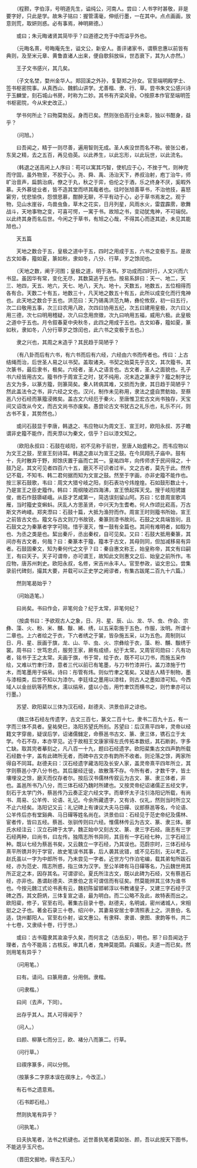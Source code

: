 <!-- { "loadSidebar": true } -->
　　（程颢，字伯淳，号明道先生，谥纯公，河南人。尝曰：人书字时甚敬，非是要字好，只此是学。故朱子铭曰：握管濡毫，伸纸行墨，一在其中。点点画画，放意则荒，取妍则惑。必有事焉，神明厥德。）

　　或曰；朱元晦诸贤其简毕乎？曰道德之充于中而溢乎外也。

　　（元晦名熹，号晦庵先生，谥文公，新安人。善评诸家书，谓蔡忠惠以前皆有典则，及至米元章、黄鲁直诸人出来，便自欹斜放纵，世态衰下，其为人亦然。）

　　王子文书感兴，其几矣。

　　（子文名埜，婺州金华人。郑回溪之外孙，复娶郑之孙女。官至端明殿学士、签书枢密院事。从真西山、魏鹤山讲学。尤善楷、隶、行、草。尝书朱文公感兴诗于玉麟堂，刻石城山书房，时称为二妙。其书有齐梁风骨。○按原本作官至端明签书枢密院，今从宋史改正。）

　　学书何所止？曰歾莫勃反。身而已矣。然则张伯高行业未彰，独以书酣身，益乎？

　　（问旭。）

　　曰吾闻之，精于一则尽善，遍用智则无成。圣人疾没世而名不称。彼张公者，东吴之精，去之五百，再见伯英。以此养生，以此忘形，以此玩世，以此流名。

　　（韩退之送高闲上人序曰：苟可以寓其巧智，使机应于心，不挫于气，则神完而守固，虽外物至，不胶于心。尧、舜、禹、汤治天下，养叔治射，庖丁治牛，师旷治音声，扁鹊治病，僚之于丸，秋之于弈，伯伦之于酒，乐之终身不厌，奚暇外慕。夫外慕徙业者，皆不造其堂而哜其胾者也。往时张旭善草书，不治他技，喜怒窘穷，忧悲愉佚，怨恨思慕，酣醉无聊，不平有动于心，必于草书焉发之。观于物，见山水崖谷，鸟兽虫鱼，草木之花实，日月列星，风雨水火，雷霆霹雳，歌舞战斗，天地事物之变，可喜可愕，一寓于书。故旭之书，变动犹鬼神，不可端倪。以此终其身而名后世。今闲之于草书，有旭之心哉，不得其心而逐其迹，未见其能旭也。）

　　天五篇

　　天地之数合于五，皇极之道中于五，四时之用成于五，六书之变极于五。是故古文如春，籀如夏，篆如秋，隶如冬，八分、行草，岁之馀闰也。

　　（天地之数，阐于河图；皇极之道，明于洛书。岁功成而四时行，人文兴而六书显。虽因华有常，变化无尽，其数莫逃乎五也。按易系辞曰：天一、地二，天三、地四，天五、地六，天七、地八，天九、地十。天数五，地数五，五位相得而各有合。天数二十有五，地数三十，凡天地之数五十有五，此所以成变化而行鬼神也。此天地之数合于五也。洪范曰：天乃锡禹洪范九畴，彝伦攸叙，初一曰五行，次二曰敬用五事，次三曰农用八政，次四曰协用五纪，次五曰建用皇极，次六曰乂用三德，次七曰明用稽疑，次八曰念用庶徵，次九曰响用五福，威用六极。此皇极之道中于五也。月令叙春夏中央秋冬，此四之用成于五也。古文如春，籀如夏，篆如秋，隶如冬，八分行草岁之馀闰也，此六书之变极于五也。）

　　隶之兴也，其周之末造乎？其民趋于简陋乎？

　　（有八卦而后有六书，有六书而后有六经，六经由六书而传者也。传曰：上古结绳而治，后世圣人易之以书契。盖取诸夬。书契之始莫先乎古文，其次籀书，其次篆书，最后隶书，极矣。六经者，圣人之语言也。古文者，圣人之面貌也。孔子书六经皆用古文。籀书作于周宣王之时，犹不纯用，况末造之篆隶乎？籀之制字比古文为多，以篆方籀，则篆简矣。秦人转病其难，又损而为隶，其日趋于简陋乎？然此盖法令之书，非六经之文也。汉兴，制作未见称用，隶法之盛自贾鲂始，至蔡邕八分石经而篆籀浸微矣。盖古文六经厄于秦火，至唐惟卫宏古文尚书独存，天宝间又诏改从今文，而古文尚书亦废矣。愚尝论古文书犹古之礼乐也，礼乐不兴，则古书不复，其势然也。）

　　或问石鼓显于李唐，韩退之、韦应物以为周文王、宣王时，欧阳永叔、苏子瞻谓非史籀不能作，而夹漈以为秦文，信乎？曰以漆文知之。

　　（欧阳永叔曰：石鼓在岐阳，初不见称于前世，至唐人始盛称之。而韦应物以为文王之鼓，至宣王刻诗耳。韩退之直以为宣王之鼓。在今凤翔孔子庙中。鼓有十，先时散弃于野，郑馀庆置于庙而亡其一。皇祐四年，向传师求于民间得之，十鼓乃足。其文可见者四百六十五，磨灭不可识者过半。文之古者，莫先于此。然传记不载，不知韦、韩二君何据而知为文宣之鼓。然至于字画，亦非史籀不能作也。按三家石鼓歌，韦曰：周文大猎兮岐之阳，刻石表功兮炜煌煌。石如鼓形数止十，乃是宣王之臣史籀作。韩曰：周纲陵迟四海沸，宣王愤起挥天戈。搜于岐阳骋雄俊，凿石作鼓隳嵯峨。从臣才艺咸第一，简选误刻留山阿。苏曰：忆昔周宣歌鸿雁，当时籀史变蝌蚪。厌乱人方思圣贤，中兴天为生耆耇。何人作颂比崧高，万古斯文齐岣嵝。郑夹漈曰：石鼓十篇，大抵为渔狩而作。周宣王时则籀书所始，宣王之前皆古文也。籀文与古文则刀书故锐，秦篆则漆书故刓。石鼓之文具端皆刓，且石鼓文之为秦篆者字字可晓。惜乎漫灭，惟一鼓有全篇也。其间有难明者，如殹为也、为丞之类是也。絜出秦斤，丞出秦权，自可见矣。又曰：石鼓大抵用秦篆，其间亦有古文者，何哉？曰：秦篆本于籀，籀本于古文，其母则同，但加减移易有异者。石鼓固秦文，知为秦何代之文乎？曰：秦自惠文称王，始皇称帝，其文有曰嗣王，有曰天子。天子可谓帝，亦可谓王，故知此文则惠文之后、始皇之前所作。韦应物，唐苏州刺史。欧阳永叔，名修，宋吉州永丰人。官至参政，谥文忠公。尝集录前代碑刻，撮其大要，并载可以正史学之阙谬者，有集古跋尾二百九十六篇。）

　　然则笔曷始乎？

　　（问始造笔。）

　　曰尚矣。书曰作会，非笔何会？纪于太常，非笔何纪？

　　（按虞书曰：予欲观古人之象，日、月、星、辰、山、龙、华、虫、作会、宗彝、藻、火、粉、米、黼、黻、絺、绣，以五采彰施于五色，作服，汝明。所谓十二章也。上六者绘之于衣，下六者绣之于裳，皆杂施五采，以为五色。周制则以日、月、星、辰画于旗，龙、山、华、虫、火、宗彝绘于衣，藻、粉、黼、黻绣于裳。周书曰：世笃忠贞，服劳王家，厥有成绩，纪于太常。又周官司勋曰：凡有功者，铭书于王之太常。夫画于旗，书于常，绘于衣，既不可以刀书，而施五采作绘，又难以竹聿行漆，意者三代以前已有笔墨，与刀书竹漆并行。盖刀漆施于竹木，而笔墨用于绢帛。诗曰：彤管有炜。则似竹聿之笔矣。又疑古人精于制物，墨与漆相类，后世不知以为漆尔。李廷珪之墨用以漆柱，则古人之墨如漆可知。今西域人以金丝矾等药熬水，濡以绢帛，盛以小缶，用竹聿饮而横书之，则竹聿亦可以行墨。）

　　苏望、欧阳棐以三体为汉石经，赵德夫、洪景伯非之谅也。

　　（魏三体石经左传遗字，古文三百七，篆文二百十七，隶书二百九十五，有一字而三体不具者。皇祐癸巳，洛阳苏望氏所刻。苏望曰：后汉熹平四年，灵帝以经籍文字穿凿，疑误后学，诏诸儒雠定，命蔡邕书古文、篆、隶三体，镌石立于太学。今石不存，本亦罕见。近于故相王文康家得左氏传拓本数纸，其石断剥，字多亡缺。取其完者摹刻之，凡八百一十九，题曰石经遗字。欧阳棐集古文四声韵所载石经数十字，盖有此碑所无者，而碑中古文亦有韵所不收者。则沦落之馀，两家所得自不同耳。赵德夫曰：汉石经遗字藏洛阳及长安人家，盖灵帝熹平四年所立，其字则蔡邕小字八分书也。其后屡经迁徙，故散落不存。今所有者，才数千字，皆土壤埋没之馀，磨灭而仅存者尔。按后汉书儒林传叙云为古文、篆、隶三体者，非也。盖邕所书乃八分，而三体石经乃魏时所建也。又按灵帝纪诏诸儒正五经文字，刻石于太学门外，蔡邕传乃云奏正定六经文字。而章怀太子注引洛阳记所载，有尚书、周易、公羊传、论语、礼记。今余所藏遗字，又有诗、仪礼，然则当时所立又不止六经矣。洛阳记又云：礼记碑上有谏议大夫马日磾、议郎蔡邕等名，今论语、公羊传后亦有堂谿典、马日磾等姓名尚在。洪景伯曰：石经见于范史帝纪及儒林、宦者传，皆曰五经。蔡邕、张驯传则曰六经。惟儒林传云为古文、篆、隶三体。郦氏水经注云：汉立石碑于太学，魏正始中又刻古文、篆、隶三字石经。唐志有三字石经两种，曰尚书，曰左传。独隋志所书异同，其目有一字石经七种，三字石经三种。既以七经为蔡邕书矣，又云魏立一字石经，乃其误也。范蔚宗时，三体石经与熹平所镌并列于学官，故史笔误书其事，后人袭其讹错，或不见石刻，无以考正。赵氏虽以一字为中郎所书，乃未尝见一字者。近世方勺作泊宅编，载其弟匋所跋石经，亦为范史、隋志所惑，指三体为汉字。至公羊碑有马日磾等名，乃云魏世用其所正定之本，因存其名。可谓谬论。夏氏所注古文，既以此碑为石经，又有蔡邕石经，亦非也。愚谓赵德夫、洪景伯之言可谓信而有征矣。然莫能辨其三体为谁书也。今按元魏江式论书表有云，魏初陈留邯郸淳以书教诸皇子，又建三字石经于汉碑之西，其文蔚炳，三体复宣之语，最为明白。而二公略不及此，故特表而出之。欧阳棐，修子，官至右司。著集古目录十卷。赵德夫，名明诚，密州诸城人，宋相挺之之子也。著金石录三十卷。绍兴中，其妻易安居士李清照表上之。洪景伯，名适，饶州鄱阳人。官至右仆射，谥文惠公。有隶释、隶谱、隶图、隶韵等书，共二十七卷，又隶续十卷，行于世。）

　　或曰：古书籀隶其渝渝乎久矣，而何言之（古岳反），明也。邪？曰吾闻达于理者，古今不能鬲；古核反。审其几者，鬼神莫能閟。兵媚反。夫道一而已矣。然则用笔有异乎？

　　（问用笔。）

　　曰有。请问。曰篆用直，分用侧。隶楷。

　　（问隶楷。）

　　曰间（去声，下同）。

　　出存乎其人。其人可得闻乎？

　　（问人。）

　　曰颜、柳篆七而分三，欧、褚分八而篆二。行草。

　　（问行草。）

　　曰禊序篆多，间以分侧。

　　（按篆多二字原本误在禊序上，今改正。）

　　有石书之遗意焉。

　　（石书即石经。）

　　然则执笔有异乎？

　　（问执笔。）

　　曰夫执笔者，法书之机键也。近世善执笔者莫如张、颜，吾以此按天下图书，不能逃乎玉尺也。

　　（晋田文掘地，得古玉尺。）

